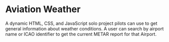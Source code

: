 # Aviation Weather

A dynamic HTML, CSS, and JavaScript solo project pilots can use to get general information about weather conditions. A user can search by airport name or ICAO identifier to get the current METAR report for that Airport.
